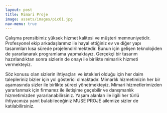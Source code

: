 ```yaml
---
layout: post
title: Mimari Proje
image: assets/images/pic01.jpg
nav-menu: true
---
```



Çalışma prensibimiz yüksek hizmet kalitesi ve müşteri memnuniyetidir. Profesyonel ekip arkadaşlarımız ile hayal ettiğiniz ev ve diğer yapı tasarımları kısa sürede projelendirilmektedir. 
Bunun için gelişen teknolojiden de yararlanarak programlama yapmaktayız. Gerçekçi bir tasarım hazırlandıktan sonra sizlerin de onayı ile birlikte mimarlık hizmeti vermekteyiz.

Söz konusu olan sizlerin ihtiyaçları ve istekleri olduğu için her daim talepleriniz bizler için yol gösterici olmaktadır. Mimarlık hizmetimizin her bir aşamasında sizler ile birlikte süreci yönetmekteyiz.
 Mimari hizmetlerimizden yararlanmak için firmamız ile iletişime geçebilir ve danışmanlık hizmetimizden yararlanabilirsiniz. Yaşam alanları ile ilgili her türlü ihtiyacınıza yanıt bulabileceğiniz MUSE PROJE ailemize sizler de katılabilirsiniz.
